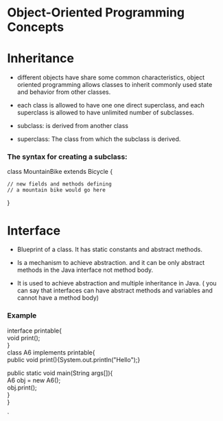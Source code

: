 # Object-Oriented Programming Concepts

# Inheritance

 - different objects have share some common characteristics, object oriented programming allows classes to inherit commonly used state and behavior from other classes.

 - each class is allowed to have one one direct superclass, and each superclass is allowed to have unlimited number of subclasses.
 - subclass:  is derived from another class
 - superclass: The class from which the subclass is derived.

 ### The syntax for creating a subclass:

 
 class MountainBike extends Bicycle {

    // new fields and methods defining 
    // a mountain bike would go here

} 

# Interface

- Blueprint of a class. It has static constants and abstract methods.

- Is a mechanism to achieve abstraction. and it  can be only abstract methods in the Java interface not method body.
- It is used to achieve abstraction and multiple inheritance in Java.
( you can say that interfaces can have abstract methods and variables and  cannot have a method body)

### Example 

interface printable{  
void print();  
}  
class A6 implements printable{  
public void print(){System.out.println("Hello");}  
  
public static void main(String args[]){  
A6 obj = new A6();  
obj.print();  
 }  
}  

` 
